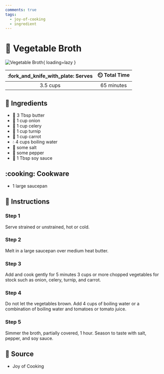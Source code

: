 ```yaml
---
comments: true
tags:
  - joy-of-cooking
  - ingredient
---
```

# :stew: Vegetable Broth

![Vegetable Broth](../assets/images/vegetable-broth.jpg){ loading=lazy }

| :fork_and_knife_with_plate: Serves | :timer_clock: Total Time |
|:----------------------------------:|:-----------------------: |
| 3.5 cups | 65 minutes |

## :salt: Ingredients

- :butter: 3 Tbsp butter
- :onion: 1 cup onion
- :leafy_green: 1 cup celery
- :garlic: 1 cup turnip
- :carrot: 1 cup carrot
- :droplet: 4 cups boiling water
- :salt: some salt
- :salt: some pepper
- :takeout_box: 1 Tbsp soy sauce

## :cooking: Cookware

- 1 large saucepan

## :pencil: Instructions

### Step 1

Serve strained or unstrained, hot or cold.

### Step 2

Melt in a large saucepan over medium heat butter.

### Step 3

Add and cook gently for 5 minutes 3 cups or more chopped vegetables for stock such as onion, celery, turnip, and carrot.

### Step 4

Do not let the vegetables brown. Add 4 cups of boiling water or a combination of boiling water and tomatoes or tomato
juice.

### Step 5

Simmer the broth, partially covered, 1 hour. Season to taste with salt, pepper, and soy sauce.

## :link: Source

- Joy of Cooking
